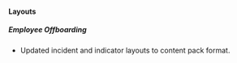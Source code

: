 
#### Layouts
##### Employee Offboarding
 - Updated incident and indicator layouts to content pack format.